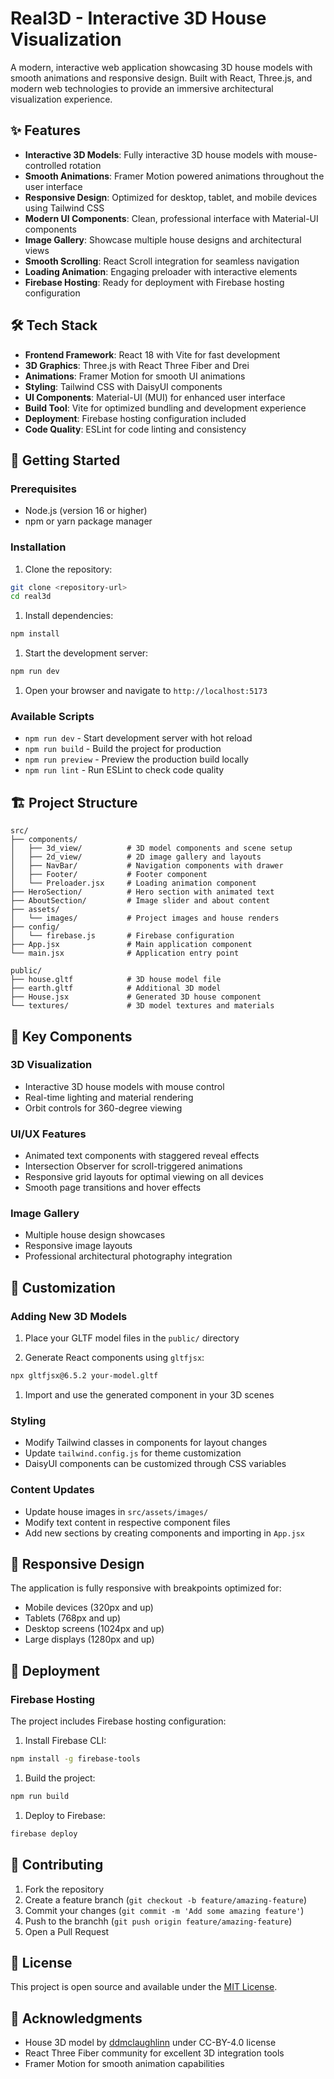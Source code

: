 # Real3D - Interactive 3D House Visualization

A modern, interactive web application showcasing 3D house models with smooth animations and responsive design. Built with React, Three.js, and modern web technologies to provide an immersive architectural visualization experience.

## ✨ Features

- **Interactive 3D Models**: Fully interactive 3D house models with mouse-controlled rotation
- **Smooth Animations**: Framer Motion powered animations throughout the user interface
- **Responsive Design**: Optimized for desktop, tablet, and mobile devices using Tailwind CSS
- **Modern UI Components**: Clean, professional interface with Material-UI components
- **Image Gallery**: Showcase multiple house designs and architectural views
- **Smooth Scrolling**: React Scroll integration for seamless navigation
- **Loading Animation**: Engaging preloader with interactive elements
- **Firebase Hosting**: Ready for deployment with Firebase hosting configuration

## 🛠️ Tech Stack

- **Frontend Framework**: React 18 with Vite for fast development
- **3D Graphics**: Three.js with React Three Fiber and Drei
- **Animations**: Framer Motion for smooth UI animations
- **Styling**: Tailwind CSS with DaisyUI components
- **UI Components**: Material-UI (MUI) for enhanced user interface
- **Build Tool**: Vite for optimized bundling and development experience
- **Deployment**: Firebase hosting configuration included
- **Code Quality**: ESLint for code linting and consistency

## 🚀 Getting Started

### Prerequisites

- Node.js (version 16 or higher)
- npm or yarn package manager

### Installation

1. Clone the repository:

```bash
git clone <repository-url>
cd real3d
```

1. Install dependencies:

```bash
npm install
```

1. Start the development server:

```bash
npm run dev
```

1. Open your browser and navigate to `http://localhost:5173`

### Available Scripts

- `npm run dev` - Start development server with hot reload
- `npm run build` - Build the project for production
- `npm run preview` - Preview the production build locally
- `npm run lint` - Run ESLint to check code quality

## 🏗️ Project Structure

```text
src/
├── components/
│   ├── 3d_view/          # 3D model components and scene setup
│   ├── 2d_view/          # 2D image gallery and layouts
│   ├── NavBar/           # Navigation components with drawer
│   ├── Footer/           # Footer component
│   └── Preloader.jsx     # Loading animation component
├── HeroSection/          # Hero section with animated text
├── AboutSection/         # Image slider and about content
├── assets/
│   └── images/           # Project images and house renders
├── config/
│   └── firebase.js       # Firebase configuration
├── App.jsx               # Main application component
└── main.jsx              # Application entry point

public/
├── house.gltf            # 3D house model file
├── earth.gltf            # Additional 3D model
├── House.jsx             # Generated 3D house component
└── textures/             # 3D model textures and materials
```

## 🎯 Key Components

### 3D Visualization

- Interactive 3D house models with mouse control
- Real-time lighting and material rendering
- Orbit controls for 360-degree viewing

### UI/UX Features

- Animated text components with staggered reveal effects
- Intersection Observer for scroll-triggered animations
- Responsive grid layouts for optimal viewing on all devices
- Smooth page transitions and hover effects

### Image Gallery

- Multiple house design showcases
- Responsive image layouts
- Professional architectural photography integration

## 🔧 Customization

### Adding New 3D Models

1. Place your GLTF model files in the `public/` directory

1. Generate React components using `gltfjsx`:

```bash
npx gltfjsx@6.5.2 your-model.gltf
```

1. Import and use the generated component in your 3D scenes

### Styling

- Modify Tailwind classes in components for layout changes
- Update `tailwind.config.js` for theme customization
- DaisyUI components can be customized through CSS variables

### Content Updates

- Update house images in `src/assets/images/`
- Modify text content in respective component files
- Add new sections by creating components and importing in `App.jsx`

## 📱 Responsive Design

The application is fully responsive with breakpoints optimized for:

- Mobile devices (320px and up)
- Tablets (768px and up)
- Desktop screens (1024px and up)
- Large displays (1280px and up)

## 🚀 Deployment

### Firebase Hosting

The project includes Firebase hosting configuration:

1. Install Firebase CLI:

```bash
npm install -g firebase-tools
```

1. Build the project:

```bash
npm run build
```

1. Deploy to Firebase:

```bash
firebase deploy
```

## 🤝 Contributing

1. Fork the repository
2. Create a feature branch (`git checkout -b feature/amazing-feature`)
3. Commit your changes (`git commit -m 'Add some amazing feature'`)
4. Push to the branchh (`git push origin feature/amazing-feature`)
5. Open a Pull Request

## 📄 License

This project is open source and available under the [MIT License](LICENSE).

## 🙏 Acknowledgments

- House 3D model by [ddmclaughlinn](https://sketchfab.com/ddmclaughlinn) under CC-BY-4.0 license
- React Three Fiber community for excellent 3D integration tools
- Framer Motion for smooth animation capabilities
